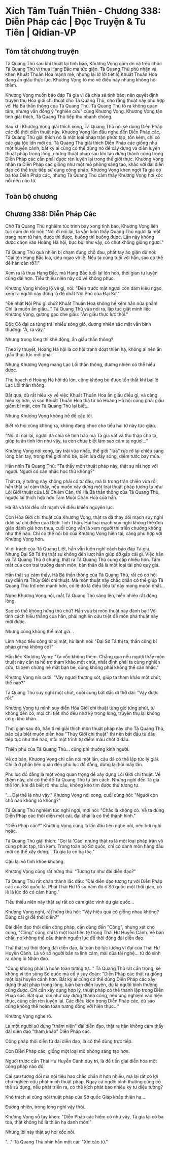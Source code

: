 # Xích Tâm Tuần Thiên - Chương 338: Diễn Pháp các | Đọc Truyện & Tu Tiên | Qidian-VP



## Tóm tắt chương truyện

Tả Quang Thù sau khi thuật lại tình báo, Khương Vọng cảm ơn và trêu chọc Tả Quang Thù vì thua Hạng Bắc mà tức giận. Tả Quang Thù phủ nhận và khen Khuất Thuấn Hoa mạnh mẽ, nhưng lại lỡ lời tiết lộ Khuất Thuấn Hoa đang ẩn giấu thực lực. Khương Vọng tò mò về điều này nhưng không hỏi thêm.

Khương Vọng muốn báo đáp Tả gia vì đã chia sẻ tình báo, nên quyết định truyền thụ Hỏa giới chi thuật cho Tả Quang Thù, cho rằng thuật này phù hợp với Hà Bá thần thông của Tả Quang Thù. Tả Quang Thù tỏ ra không quan tâm, nhưng vẫn đồng ý "nghiên cứu" cùng Khương Vọng. Khương Vọng tận tình giải thích, Tả Quang Thù tiếp thu nhanh chóng.

Sau khi Khương Vọng giải thích xong, Tả Quang Thù nói sẽ dùng Diễn Pháp các để thôi diễn thuật này. Khương Vọng lần đầu nghe đến Diễn Pháp các, Tả Quang Thù giải thích nó là một loại pháp trận phức tạp, tốn kém, chỉ có các gia tộc lớn mới có. Tả Quang Thù giải thích Diễn Pháp các giống như một huyễn cảnh, bất kỳ ai cũng có thể dùng nó để xây dựng và diễn luyện thuật pháp trong lòng, nhưng thuật pháp sau khi tạo dựng thành công trong Diễn Pháp các cần phải được rèn luyện lại trong thế giới thực. Khương Vọng nhận ra Diễn Pháp các giống như một mô phỏng sáng tạo, khác với đài diễn đạo có thể trực tiếp sử dụng công pháp. Khương Vọng khen ngợi Tả gia có ba tòa Diễn Pháp các, nhưng Tả Quang Thù cảm thấy Khương Vọng hơi xốc nổi nên cáo từ.


## Toàn bộ chương

## Chương 338: Diễn Pháp Các

Chờ Tả Quang Thù nghiêm túc trình bày xong tình báo, Khương Vọng liên tục cảm ơn rồi nói: "Nói đi nói lại, ta vẫn luôn thấy Quang Thù ngươi là một trang nam tử hán, được thì được, buông thì buông được. Lần này không được chọn vào Hoàng Hà hội, bực bội như vậy, có chút không giống ngươi."

Tả Quang Thù quả nhiên bị chạm đúng chỗ đau, phất tay áo giận dữ nói: "Cái tên Hạng Bắc kia, kiêu ngạo vô lễ. Nếu ta cùng tuổi với hắn, sao có thể để hắn càn rỡ?!"

Xem ra là thua Hạng Bắc, mà Hạng Bắc tuổi lại lớn hơn, thời gian tu luyện cũng dài hơn. Tiểu thiếu niên này có vẻ không phục.

Khương Vọng không lộ vẻ gì, nói: "Đến trước mặt ngươi còn dám kiêu ngạo, xem ra người này đúng là đệ nhất Nội Phủ của Đại Sở."

"Đệ nhất Nội Phủ gì chứ? Khuất Thuấn Hoa không hề kém hắn nửa phần! Chỉ là muốn ẩn giấu..." Tả Quang Thù vừa nói ra, lập tức giật mình liếc Khương Vọng, gượng gạo che giấu: "Ẩn giấu thực lực thôi."

Độc Cô đại ca từng trải nhiều sóng gió, đương nhiên sắc mặt vẫn bình thường: "À, ra vậy."

Nhưng trong lòng thì khẽ động, ẩn giấu thần thông?

Theo lý thuyết, Hoàng Hà hội là cơ hội tranh đoạt thiên hạ, không ai nên ẩn giấu thực lực mới phải.

Nhưng Khương Vọng mang Lạc Lối thần thông, đương nhiên có thể hiểu được.

Thu hoạch ở Hoàng Hà hội dù lớn, cũng không bù được tổn thất khi bại lộ Lạc Lối thần thông.

Bất quá, dù rất hiếu kỳ về việc Khuất Thuấn Hoa ẩn giấu điều gì, và càng hiếu kỳ hơn, vì sao Khuất Thuấn Hoa thà từ bỏ Hoàng Hà hội cũng phải giấu giếm bí mật, còn Tả Quang Thù lại biết...

Nhưng Khương Vọng không hề đề cập tới.

Biết rõ hỏi cũng không ra, không đáng chọc cho tiểu hài tử này tức giận.

"Nói đi nói lại, ngươi đã chia sẻ tình báo mà Tả gia vất vả thu thập cho ta, giúp ta ân tình lớn như vậy, ta còn chưa biết làm sao cảm tạ ngươi..."

Khương Vọng nói xong, tay trái vừa nhấc, thế giới "lửa" rực rỡ lại chiếu sáng lòng bàn tay, trong thế giới nhỏ bé, biển lửa dậy sóng, diễm tước bay múa.

Hắn nhìn Tả Quang Thù: "Ta thấy môn thuật pháp này, thật sự rất hợp với ngươi. Ngươi có cân nhắc học thử không?"

Thật ra, ý tưởng này không phải có từ đầu, mà là trong trận chiến vừa rồi, hắn thật sự cảm thấy, nếu muốn xây dựng một loại thuật pháp tương tự như Lôi Giới thuật của Lôi Chiêm Càn, thì Hà Bá thần thông của Tả Quang Thù, ngược lại thích hợp hơn Tam Muội Chân Hỏa của hắn.

Hà Bá và lôi đều rất mạnh về điều khiển nguyên lực.

Còn Hỏa Giới chi thuật của Khương Vọng, thật ra đã thay đổi mạch suy nghĩ dưới sự chỉ điểm của Dịch Tinh Thần. Hai loại mạch suy nghĩ không thể đơn giản đánh giá hơn thua, cuối cùng vẫn là xem người thi triển chưởng khống như thế nào. Chỉ có thể nói bộ của Khương Vọng hiện tại, càng phù hợp với Khương Vọng hơn.

Vì di trạch của Tả Quang Liệt, hắn vẫn luôn nghĩ cách báo đáp Tả gia. Nhưng Đại Sở Tả thị thật sự không đến lượt hắn giúp đỡ gấp cái gì. Việc hắn và Tả Quang Thù ở chung, thật ra Tả Quang Thù cung cấp nhiều hơn. Tầm mắt của con trai trưởng danh môn, bản thân đã là một loại tài phú quý giá.

Hắn thật sự cảm thấy, Hà Bá thần thông của Tả Quang Thù, rất có cơ hội suy diễn ra Thủy Giới chi thuật. Mà môn thuật này chắc chắn có thể giúp Tả Quang Thù trở nên mạnh hơn, có lẽ đó là điều tiểu tử này mong muốn nhất...

Nghe Khương Vọng nói, mắt Tả Quang Thù sáng lên, hiển nhiên rất động lòng.

Sao có thể không hứng thú chứ? Hắn vừa bị môn thuật này đánh bại! Với tính cách hiếu thắng của hắn, phải nghiên cứu triệt để môn phá thuật này mới được.

Nhưng cũng không thể mất giá...

Linh Nhạc tiểu công tử xị mặt, hừ lạnh nói: "Đại Sở Tả thị ta, thần công bí pháp gì mà không có?"

Hắn liếc Khương Vọng: "Ta vốn không thèm. Chẳng qua nếu ngươi thấy môn thuật này cần ta hỗ trợ tham khảo một chút, nhất định phải ta cùng nghiên cứu, ta xem chừng nể mặt bạn bè, cũng không phải không thể cân nhắc."

Khương Vọng nín cười: "Vậy ngươi thương xót, giúp ta tham khảo một chút, thế nào?"

Tả Quang Thù suy nghĩ một chút, cuối cùng bất đắc dĩ thở dài: "Vậy được rồi."

Khương Vọng tự mình suy diễn Hỏa Giới chi thuật từng giờ từng phút, từ không đến có, mọi chi tiết nhỏ đều nhớ kỹ trong lòng, truyền thụ lại không có gì khó khăn.

Thời gian sau đó, hắn tỉ mỉ giải thích môn thuật pháp này cho Tả Quang Thù, bảo cậu biết muốn diễn hóa "Thủy Giới chi thuật" thì nên bắt đầu từ đâu, tiếp tục như thế nào, mỗi một trình tự điểm mấu chốt ở đâu.

Thiên phú của Tả Quang Thù... cũng phi thường kinh người.

Về cơ bản, Khương Vọng chỉ cần nói một lần, cậu đã có thể lập tức lý giải. Chỉ là ở phần liên quan đến phù lục đồ đằng, dừng lại hỏi mấy lần.

Phù lục đồ đằng là một vòng quan trọng để xây dựng Lôi Giới chi thuật. Về điểm này, chỉ có thể để Tả Quang Thù tự tìm cách. Nhưng nghĩ đến Tả gia thế lớn, khi đã biết rõ nhu cầu, không khó tìm được thứ tương tự.

"... Đại thể là như vậy." Khương Vọng nói xong, cuối cùng hỏi: "Ngươi còn chỗ nào không rõ không?"

Tả Quang Thù nghiêm túc nghĩ ngợi, mới nói: "Chắc là không có. Về ta dùng Diễn Pháp các thôi diễn một cái, đại khái là có thể thành hình."

"Diễn Pháp các?" Khương Vọng cũng là lần đầu tiên nghe nói, nên hơi nghi hoặc.

Tả Quang Thù giải thích: "Gọi là 'Các' nhưng thật ra là một loại pháp trận vô cùng phức tạp, tốn kém. Trong toàn bộ Sở quốc, chỉ có danh môn hàng đầu mới có thể xây dựng... Tả gia ta có ba tòa."

Cậu lại vô tình khoe khoang.

Khương Vọng cũng rất hứng thú: "Tương tự như đài diễn đạo?"

Tả Quang Thù rất chân thành lắc đầu: "Đài diễn đạo tương tự với Diễn Pháp các của Sở quốc ta. Phái Thái Hư tổ sư năm đó ở Sở quốc một thời gian, có lẽ là lúc đó có cảm hứng."

Tiểu thiếu niên này thật sự rất có cảm giác vinh dự gia quốc...

Khương Vọng nghĩ, rất hứng thú hỏi: "Vậy hiệu quả có giống nhau không? Dùng cái gì để thôi diễn?"

Đài diễn đạo thôi diễn công pháp, cần dùng đến "Công", nhưng xét cho cùng, "Công" cũng chỉ là một loại tiền tệ trong Thái Hư Huyễn Cảnh. Về bản chất, nó không thể cấu thành nguồn lực để thôi động đài diễn đạo.

Thứ thật sự thôi động đài diễn đạo, là toàn bộ lực lượng vĩ đại của Thái Hư Huyễn Cảnh. Là vô số người bắn ra linh cảm, mài dũa tài nghệ... từ đó sinh ra dòng lũ Nhân đạo.

"Cũng không phải là hoàn toàn tương tự..." Tả Quang Thù rất cẩn trọng, sẽ không vì tôn sùng Sở quốc mà cố ý suy đoán: "Diễn Pháp các thật ra giống một loại huyễn cảnh hơn. Bất kỳ ai cũng có thể dùng Diễn Pháp các xây dựng thuật pháp trong lòng, luận bàn diễn luyện, dù là người bình thường cũng được. Chỉ cần xây dựng hợp lý, thuật pháp có thể thành lập trong Diễn Pháp các. Bất quá, coi như xây dựng thành công, nếu ứng nghiệm vào hiện thực, cũng cần rèn luyện lại. Các điều kiện trong Diễn Pháp các, dù sao cũng không thể hoàn toàn tương đồng với hiện thực..."

Khương Vọng nghe rõ.

Là một người sử dụng "thâm niên" đài diễn đạo, thật ra hắn không cảm thấy đài diễn đạo "tham khảo" Diễn Pháp các.

Công pháp thôi diễn từ đài diễn đạo, là có thể dùng trực tiếp.

Còn Diễn Pháp các, giống một loại mô phỏng sáng tạo hơn.

Người trước cần Thái Hư Huyễn Cảnh duy trì, là để tiến giai diễn hóa một công pháp nào đó.

Cái sau tương đối mà nói tiêu hao chắc chắn ít hơn nhiều, mà lại rất có lợi cho nghiên cứu phát minh thuật pháp. Ngay cả người bình thường cũng có thể sử dụng, nếu phát triển ra, có thể kích phát bao nhiêu kỳ tư diệu tưởng?

Khó trách ai cũng nói thuật pháp của Sở quốc Giáp khắp thiên hạ...

Đương nhiên, trong lòng nghĩ vậy thôi...

Khương Vọng vỗ tay khen: "Diễn Pháp các hiếm có như vậy, Tả gia lại có ba tòa, thật không hổ là thiên hạ danh môn!"

Nhưng lời này thật sự hơi xốc nổi.

"..." Tả Quang Thù nhìn hắn một cái: "Xin cáo từ."